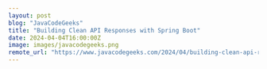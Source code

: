 ```yaml
---
layout: post
blog: "JavaCodeGeeks"
title: "Building Clean API Responses with Spring Boot"
date: 2024-04-04T16:00:00Z
image: images/javacodegeeks.png
remote_url: "https://www.javacodegeeks.com/2024/04/building-clean-api-responses-with-spring-boot.html"
---
```

